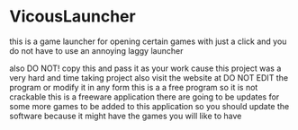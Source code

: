 # VicousLauncher
this is a game launcher for opening certain games with just a click and you do not have to use an annoying laggy launcher

also DO NOT! copy this and pass it as your work cause this project was a very hard and time taking project
also visit the website at
DO NOT EDIT the program or modify it in any form 
this is a a free program so it is not crackable this is a freeware application
there are going to be updates for some more games to be added to this application so you should update the software because it might have the games you will like to have
